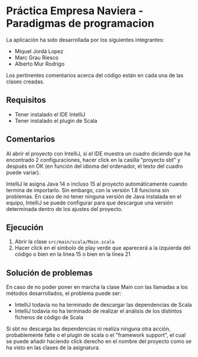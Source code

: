 # Práctica Empresa Naviera - Paradigmas de programacion

La aplicación ha sido desarrollada por los siguientes integrantes:
* Miquel Jordà Lopez
* Marc Grau Riesco
* Alberto Mur Rodrigo

Los pertinentes comentarios acerca del código están en cada una de las clases creadas.

## Requisitos

* Tener instalado el IDE IntelliJ
* Tener instalado el plugin de Scala

## Comentarios

Al abrir el proyecto con IntelliJ, si el IDE muestra un cuadro diciendo que ha encontrado 2 configuraciones, hacer click
en la casilla "proyecto sbt" y después en OK (en función del idioma del ordenador, el texto del cuadro puede variar).

IntelliJ le asigna Java 14 o incluso 15 al proyecto automáticamente cuando termina de importarlo. Sin embargo, con la
versión 1.8 funciona sin problemas. En caso de no tener ninguna versión de Java instalada en el equipo, IntelliJ se
puede configurar para que descargue una versión determinada dentro de los ajustes del proyecto.

## Ejecución

1) Abrir la clase `src/main/scala/Main.scala`
2) Hacer click en el símbolo de play verde que aparecerá a la izquierda del código o bien en la línea 15 o bien en la
línea 21
   
## Solución de problemas

En caso de no poder poner en marcha la clase Main con las llamadas a los métodos desarrollados, el problema puede ser:
* IntelliJ todavía no ha terminado de descargar las dependencias de Scala
* IntelliJ todavía no ha terminado de realizar el análisis de los distintos ficheros de código de Scala

Si sbt no descarga las dependencias ni realiza ninguna otra acción, probablemente falte o el plugin de scala o el
"framework support", el cual se puede añadir haciendo click derecho en el nombre del proyecto como se ha visto en las
clases de la asignatura.
